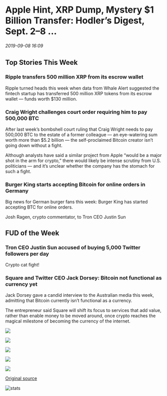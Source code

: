 # Apple Hint, XRP Dump, Mystery $1 Billion Transfer: Hodler’s Digest, Sept. 2–8 ...

###### 2019-09-08 16:09

## Top Stories This Week

### Ripple transfers 500 million XRP from its escrow wallet

Ripple turned heads this week when data from Whale Alert suggested the fintech startup has transferred 500 million XRP tokens from its escrow wallet — funds worth $130 million.

### Craig Wright challenges court order requiring him to pay 500,000 BTC

After last week’s bombshell court ruling that Craig Wright needs to pay 500,000 BTC to the estate of a former colleague — an eye-watering sum worth more than $5.2 billion — the self-proclaimed Bitcoin creator isn’t going down without a fight.

Although analysts have said a similar project from Apple “would be a major shot in the arm for crypto,” there would likely be intense scrutiny from U.S. politicians — and it’s unclear whether the company has the stomach for such a fight.

### Burger King starts accepting Bitcoin for online orders in Germany

Big news for German burger fans this week: Burger King has started accepting BTC for online orders.

Josh Ragen, crypto commentator, to Tron CEO Justin Sun

## FUD of the Week

### Tron CEO Justin Sun accused of buying 5,000 Twitter followers per day

Crypto cat fight!

### Square and Twitter CEO Jack Dorsey: Bitcoin not functional as currency yet

Jack Dorsey gave a candid interview to the Australian media this week, admitting that Bitcoin currently isn’t functional as a currency.

The entrepreneur said Square will shift its focus to services that add value, rather than enable money to be moved around, once crypto reaches the magical milestone of becoming the currency of the internet.

![](https://s3.cointelegraph.com/storage/uploads/view/70e8797ea74ed475a882fabab8d6401d.jpg)

![](https://s3.cointelegraph.com/storage/uploads/view/3b983bc7afbe3dbd9ea6c72c72f75e07.png)

![](https://s3.cointelegraph.com/storage/uploads/view/700c3d0bcc8f0e27a045f14c989f4ee5.jpg)

![](https://s3.cointelegraph.com/storage/uploads/view/7bc82c494b07b481e09e9663dcc31c5e.jpg)

![](https://s3.cointelegraph.com/storage/uploads/view/307a83f38c2ca021b5e3f2c111309606.jpg)

[Original source](https://cointelegraph.com/news/apple-hint-xrp-dump-mystery-1-billion-transfer-hodlers-digest-sept-28)

![stats](https://c.statcounter.com/11760860/0/a89fa40b/1/ "stats")